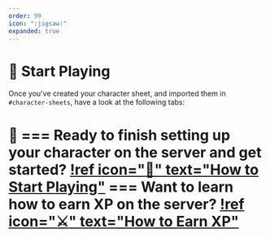 ```yaml
---
order: 99
icon: ":jigsaw:"
expanded: true
---
```


<style>
h1:before { content: "🧩 " }
</style> 

# Start Playing

Once you've created your character sheet, and imported them in `#character-sheets`, have a look at the following tabs:

=== Ready to finish setting up your character on the server and get started?
[!ref icon=":game_die:" text="How to Start Playing"](start-playing.md)
=== Want to learn how to earn XP on the server?
[!ref icon=":crossed_swords:" text="How to Earn XP"](earn-xp.md)
===
